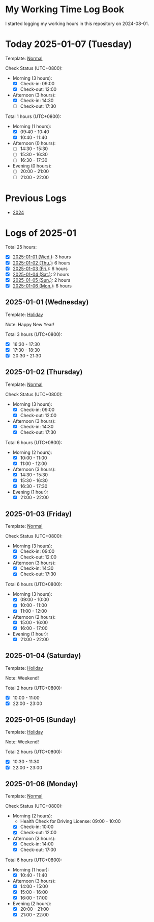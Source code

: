 # My Working Time Log Book

I started logging my working hours in this repository on 2024-08-01.

# Today 2025-01-07 (Tuesday)

Template: [Normal](Templates/Normal-v2.md#normal-template-with-check-status)

Check Status (UTC+0800):

- Morning (3 hours):
  - [x] Check-in: 09:00
  - [x] Check-out: 12:00
- Afternoon (3 hours):
  - [x] Check-in: 14:30
  - [ ] Check-out: 17:30

Total 1 hours (UTC+0800):

- Morning (1 hours):
  - [x] 09:40 - 10:40
  - [x] 10:40 - 11:40

- Afternoon (0 hours):
  - [ ] 14:30 - 15:30
  - [ ] 15:30 - 16:30
  - [ ] 16:30 - 17:30

- Evening (0 hours):
  - [ ] 20:00 - 21:00
  - [ ] 21:00 - 22:00

# Previous Logs

- [2024](./2024/2024.md)

# Logs of 2025-01

Total 25 hours:

- [x] [2025-01-01 (Wed.)](#2025-01-01-wednesday): 3 hours
- [x] [2025-01-02 (Thu.)](#2025-01-02-thursday): 6 hours
- [x] [2025-01-03 (Fri.)](#2025-01-03-friday): 6 hours
- [x] [2025-01-04 (Sat.)](#2025-01-04-saturday): 2 hours
- [x] [2025-01-05 (Sun.)](#2025-01-05-sunday): 2 hours
- [x] [2025-01-06 (Mon.)](#2025-01-06-monday): 6 hours

## 2025-01-01 (Wednesday)

Template: [Holiday](Templates/Holiday-v2.md)

Note: Happy New Year!

Total 3 hours (UTC+0800):

- [x] 16:30 - 17:30
- [x] 17:30 - 18:30
- [x] 20:30 - 21:30

## 2025-01-02 (Thursday)

Template: [Normal](Templates/Normal-v2.md#normal-template-with-check-status)

Check Status (UTC+0800):

- Morning (3 hours):
  - [x] Check-in: 09:00
  - [x] Check-out: 12:00
- Afternoon (3 hours):
  - [x] Check-in: 14:30
  - [x] Check-out: 17:30

Total 6 hours (UTC+0800):

- Morning (2 hours):
  - [x] 10:00 - 11:00
  - [x] 11:00 - 12:00

- Afternoon (3 hours):
  - [x] 14:30 - 15:30
  - [x] 15:30 - 16:30
  - [x] 16:30 - 17:30

- Evening (1 hour):
  - [x] 21:00 - 22:00

## 2025-01-03 (Friday)

Template: [Normal](Templates/Normal-v2.md#normal-template-with-check-status)

Check Status (UTC+0800):

- Morning (3 hours):
  - [x] Check-in: 09:00
  - [x] Check-out: 12:00
- Afternoon (3 hours):
  - [x] Check-in: 14:30
  - [x] Check-out: 17:30

Total 6 hours (UTC+0800):

- Morning (3 hours):
  - [x] 09:00 - 10:00
  - [x] 10:00 - 11:00
  - [x] 11:00 - 12:00

- Afternoon (2 hours):
  - [x] 15:00 - 16:00
  - [x] 16:00 - 17:00

- Evening (1 hour):
  - [x] 21:00 - 22:00

## 2025-01-04 (Saturday)

Template: [Holiday](Templates/Templates/Holiday-v2.md)

Note: Weekend!

Total 2 hours (UTC+0800):

- [x] 10:00 - 11:00
- [x] 22:00 - 23:00

## 2025-01-05 (Sunday)

Template: [Holiday](Templates/Templates/Holiday-v2.md)

Note: Weekend!

Total 2 hours (UTC+0800):

- [x] 10:30 - 11:30
- [x] 22:00 - 23:00

## 2025-01-06 (Monday)

Template: [Normal](Templates/Normal-v2.md#normal-template-with-check-status)

Check Status (UTC+0800):

- Morning (2 hours):
  - Health Check for Driving License: 09:00 - 10:00
  - [x] Check-in: 10:00
  - [x] Check-out: 12:00
- Afternoon (3 hours):
  - [x] Check-in: 14:00
  - [x] Check-out: 17:00

Total 6 hours (UTC+0800):

- Morning (1 hour):
  - [x] 10:40 - 11:40

- Afternoon (3 hours):
  - [x] 14:00 - 15:00
  - [x] 15:00 - 16:00
  - [x] 16:00 - 17:00

- Evening (2 hours):
  - [x] 20:00 - 21:00
  - [x] 21:00 - 22:00
